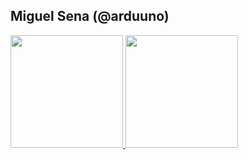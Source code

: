 ## Miguel Sena (@arduuno)
<div>
  <a href="https://github.com/MiguelSena">
  <img height="180em" src="https://github-readme-stats.vercel.app/api?username=MiguelSena&show_icons=true&theme=dracula&include_all_commits=true&count_private=true"/>
  <img height="180em" src="https://github-readme-stats.vercel.app/api/top-langs/?username=MiguelSena&layout=compact&langs_count=7&theme=dracula"/>
</div>

  
